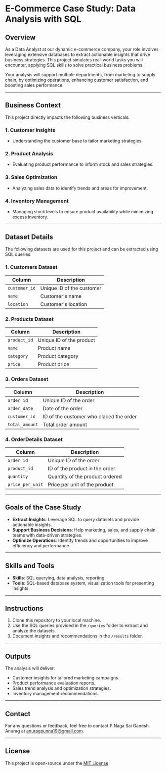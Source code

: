 # E-Commerce Case Study: Data Analysis with SQL

## Overview
As a Data Analyst at our dynamic e-commerce company, your role involves leveraging extensive databases to extract actionable insights that drive business strategies. This project simulates real-world tasks you will encounter, applying SQL skills to solve practical business problems.

Your analysis will support multiple departments, from marketing to supply chain, by optimizing operations, enhancing customer satisfaction, and boosting sales performance.

---

## Business Context
This project directly impacts the following business verticals:

### 1. Customer Insights
- Understanding the customer base to tailor marketing strategies.

### 2. Product Analysis
- Evaluating product performance to inform stock and sales strategies.

### 3. Sales Optimization
- Analyzing sales data to identify trends and areas for improvement.

### 4. Inventory Management
- Managing stock levels to ensure product availability while minimizing excess inventory.

---

## Dataset Details
The following datasets are used for this project and can be extracted using SQL queries:

### 1. **Customers Dataset**
| Column         | Description         |
|----------------|---------------------|
| `customer_id`  | Unique ID of the customer |
| `name`         | Customer's name     |
| `location`     | Customer's location |

### 2. **Products Dataset**
| Column         | Description         |
|----------------|---------------------|
| `product_id`   | Unique ID of the product |
| `name`         | Product name        |
| `category`     | Product category    |
| `price`        | Product price       |

### 3. **Orders Dataset**
| Column         | Description         |
|----------------|---------------------|
| `order_id`     | Unique ID of the order |
| `order_date`   | Date of the order   |
| `customer_id`  | ID of the customer who placed the order |
| `total_amount` | Total order amount  |

### 4. **OrderDetails Dataset**
| Column           | Description         |
|------------------|---------------------|
| `order_id`       | Unique ID of the order |
| `product_id`     | ID of the product in the order |
| `quantity`       | Quantity of the product ordered |
| `price_per_unit` | Price per unit of the product |

---

## Goals of the Case Study
- **Extract Insights**: Leverage SQL to query datasets and provide actionable insights.
- **Support Business Decisions**: Help marketing, sales, and supply chain teams with data-driven strategies.
- **Optimize Operations**: Identify trends and opportunities to improve efficiency and performance.

---

## Skills and Tools
- **Skills**: SQL querying, data analysis, reporting.
- **Tools**: SQL-based database system, visualization tools for presenting insights.

---

## Instructions
1. Clone this repository to your local machine.
2. Use the SQL queries provided in the `/queries` folder to extract and analyze the datasets.
3. Document insights and recommendations in the `/results` folder.

---

## Outputs
The analysis will deliver:
- Customer insights for tailored marketing campaigns.
- Product performance evaluation reports.
- Sales trend analysis and optimization strategies.
- Inventory management recommendations.

---

## Contact
For any questions or feedback, feel free to contact P Naga Sai Ganesh Anurag at anuragpunna19@gmail.com.

---

## License
This project is open-source under the [MIT License](LICENSE).
